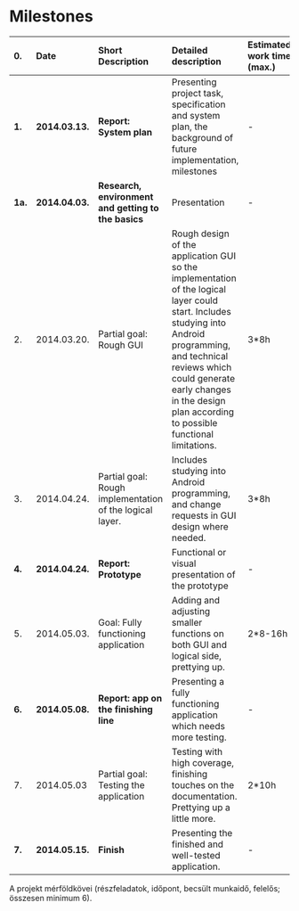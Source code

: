 # Milestones #

| 0. | **Date** | **Short Description** | **Detailed description** | **Estimated work time** (max.) | Responsible |
|:---|:---------|:----------------------|:-------------------------|:-------------------------------|:------------|
| **1.** | **2014.03.13.** | **Report: System plan** | Presenting project task, specification and system plan, the background of future implementation, milestones | -                              | -           |
| **1a.** | **2014.04.03.** | **Research, environment and getting to the basics** | Presentation             | -                              | -           |
|  2. | 2014.03.20. | Partial goal: Rough GUI |Rough design of the application GUI so the implementation of the logical layer could start. Includes studying into Android programming, and technical reviews which could generate early changes in the design plan according to possible functional limitations. | 3\*8h                          | K.K.        |
| 3. | 2014.04.24. | Partial goal: Rough implementation of the logical layer. | Includes studying into Android programming, and change requests in GUI design where needed.| 3\*8h                          | L.L.        |
| **4.** | **2014.04.24.** | **Report: Prototype** | Functional or visual presentation of the prototype| -                              | -           |
| 5. | 2014.05.03. | Goal: Fully functioning application | Adding and adjusting smaller functions on both GUI and logical side, prettying up. | 2\*8-16h                       | K.K & L.L.  |
| **6.** | **2014.05.08.** | **Report: app on the finishing line** | Presenting a fully functioning application which needs more testing. | -                              | -           |
| 7. | 2014.05.03 | Partial goal: Testing the application  | Testing with high coverage, finishing touches on the documentation. Prettying up a little more.  | 2\*10h                         | K.K. & L.L. |
| **7.** | **2014.05.15.** | **Finish**            | Presenting the finished and well-tested application. | -                              | -           |








A projekt mérföldkövei (részfeladatok, időpont, becsült munkaidő, felelős; összesen minimum 6).